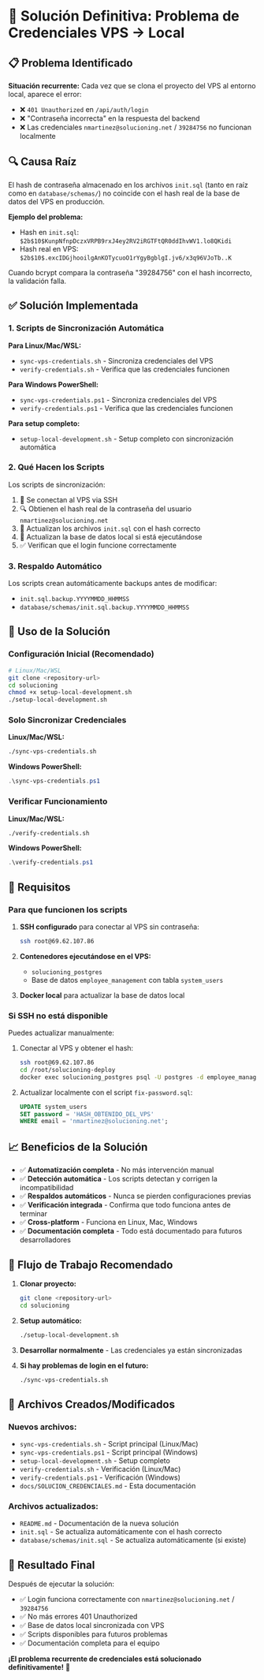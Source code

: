# 🔑 Solución Definitiva: Problema de Credenciales VPS → Local

## 📋 Problema Identificado

**Situación recurrente:** Cada vez que se clona el proyecto del VPS al entorno local, aparece el error:
- ❌ `401 Unauthorized` en `/api/auth/login`
- ❌ "Contraseña incorrecta" en la respuesta del backend
- ❌ Las credenciales `nmartinez@solucioning.net` / `39284756` no funcionan localmente

## 🔍 Causa Raíz

El hash de contraseña almacenado en los archivos `init.sql` (tanto en raíz como en `database/schemas/`) no coincide con el hash real de la base de datos del VPS en producción.

**Ejemplo del problema:**
- Hash en `init.sql`: `$2b$10$KunpNfnpDczxVRPB9rxJ4ey2RV2iRGTFtQR0ddIhvWV1.lo8QKidi`
- Hash real en VPS: `$2b$10$.excIDGjhooilgAnKOTycuoO1rYgyBgblgI.jv6/x3q96VJoTb..K`

Cuando bcrypt compara la contraseña "39284756" con el hash incorrecto, la validación falla.

## ✅ Solución Implementada

### 1. Scripts de Sincronización Automática

**Para Linux/Mac/WSL:**
- `sync-vps-credentials.sh` - Sincroniza credenciales del VPS
- `verify-credentials.sh` - Verifica que las credenciales funcionen

**Para Windows PowerShell:**
- `sync-vps-credentials.ps1` - Sincroniza credenciales del VPS  
- `verify-credentials.ps1` - Verifica que las credenciales funcionen

**Para setup completo:**
- `setup-local-development.sh` - Setup completo con sincronización automática

### 2. Qué Hacen los Scripts

Los scripts de sincronización:
1. 📡 Se conectan al VPS via SSH
2. 🔍 Obtienen el hash real de la contraseña del usuario `nmartinez@solucioning.net`
3. 📝 Actualizan los archivos `init.sql` con el hash correcto
4. 🔄 Actualizan la base de datos local si está ejecutándose
5. ✅ Verifican que el login funcione correctamente

### 3. Respaldo Automático

Los scripts crean automáticamente backups antes de modificar:
- `init.sql.backup.YYYYMMDD_HHMMSS`
- `database/schemas/init.sql.backup.YYYYMMDD_HHMMSS`

## 🚀 Uso de la Solución

### Configuración Inicial (Recomendado)

```bash
# Linux/Mac/WSL
git clone <repository-url>
cd solucioning
chmod +x setup-local-development.sh
./setup-local-development.sh
```

### Solo Sincronizar Credenciales

**Linux/Mac/WSL:**
```bash
./sync-vps-credentials.sh
```

**Windows PowerShell:**
```powershell
.\sync-vps-credentials.ps1
```

### Verificar Funcionamiento

**Linux/Mac/WSL:**
```bash
./verify-credentials.sh
```

**Windows PowerShell:**
```powershell
.\verify-credentials.ps1
```

## 🔧 Requisitos

### Para que funcionen los scripts

1. **SSH configurado** para conectar al VPS sin contraseña:
   ```bash
   ssh root@69.62.107.86
   ```

2. **Contenedores ejecutándose en el VPS:**
   - `solucioning_postgres`
   - Base de datos `employee_management` con tabla `system_users`

3. **Docker local** para actualizar la base de datos local

### Si SSH no está disponible

Puedes actualizar manualmente:

1. Conectar al VPS y obtener el hash:
   ```bash
   ssh root@69.62.107.86
   cd /root/solucioning-deploy
   docker exec solucioning_postgres psql -U postgres -d employee_management -c "SELECT password FROM system_users WHERE email = 'nmartinez@solucioning.net';"
   ```

2. Actualizar localmente con el script `fix-password.sql`:
   ```sql
   UPDATE system_users 
   SET password = 'HASH_OBTENIDO_DEL_VPS' 
   WHERE email = 'nmartinez@solucioning.net';
   ```

## 📈 Beneficios de la Solución

- ✅ **Automatización completa** - No más intervención manual
- ✅ **Detección automática** - Los scripts detectan y corrigen la incompatibilidad
- ✅ **Respaldos automáticos** - Nunca se pierden configuraciones previas
- ✅ **Verificación integrada** - Confirma que todo funciona antes de terminar
- ✅ **Cross-platform** - Funciona en Linux, Mac, Windows
- ✅ **Documentación completa** - Todo está documentado para futuros desarrolladores

## 🔄 Flujo de Trabajo Recomendado

1. **Clonar proyecto:**
   ```bash
   git clone <repository-url>
   cd solucioning
   ```

2. **Setup automático:**
   ```bash
   ./setup-local-development.sh
   ```

3. **Desarrollar normalmente** - Las credenciales ya están sincronizadas

4. **Si hay problemas de login en el futuro:**
   ```bash
   ./sync-vps-credentials.sh
   ```

## 📝 Archivos Creados/Modificados

### Nuevos archivos:
- `sync-vps-credentials.sh` - Script principal (Linux/Mac)
- `sync-vps-credentials.ps1` - Script principal (Windows)
- `setup-local-development.sh` - Setup completo
- `verify-credentials.sh` - Verificación (Linux/Mac)
- `verify-credentials.ps1` - Verificación (Windows)
- `docs/SOLUCION_CREDENCIALES.md` - Esta documentación

### Archivos actualizados:
- `README.md` - Documentación de la nueva solución
- `init.sql` - Se actualiza automáticamente con el hash correcto
- `database/schemas/init.sql` - Se actualiza automáticamente (si existe)

## 🎯 Resultado Final

Después de ejecutar la solución:

- ✅ Login funciona correctamente con `nmartinez@solucioning.net` / `39284756`
- ✅ No más errores 401 Unauthorized
- ✅ Base de datos local sincronizada con VPS
- ✅ Scripts disponibles para futuros problemas
- ✅ Documentación completa para el equipo

**¡El problema recurrente de credenciales está solucionado definitivamente!** 🎉 